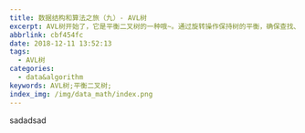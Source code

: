 ```yaml
---
title: 数据结构和算法之旅（九）- AVL树
excerpt: AVL树开始了，它是平衡二叉树的一种哦~。通过旋转操作保持树的平衡，确保查找、插入和删除操作的时间复杂度都是O(log n)，适用于高效的数据组织和搜索。
abbrlink: cbf454fc
date: 2018-12-11 13:52:13
tags:
  - AVL树
categories:
  - data&algorithm
keywords: AVL树;平衡二叉树;
index_img: /img/data_math/index.png
---
```

sadadsad